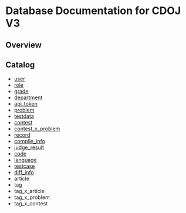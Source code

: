 # Database Documentation for CDOJ V3

## Overview

## Catalog
+ [user](user.md)
+ [role](role.md)
+ [grade](grade.md)
+ [department](department.md)
+ [api_token](api_token.md)
+ [problem](problem.md)
+ [testdata](testdata.md)
+ [contest](contest.md)
+ [contest_x_problem](contest_x_problem.md)
+ [record](record,md)
+ [compile_info](compile_info.md)
+ [judge_result](judge_result.md)
+ [code](code.md)
+ [language](language.md)
+ [testcase](testcase.md)
+ [diff_info](diff_info.md)
+ article
+ tag
+ tag_x_article
+ tag_x_problem
+ tag_x_contest
